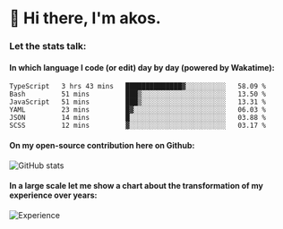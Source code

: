 # 👋 Hi there, I'm akos. 


### Let the stats talk:


#### In which language I code (or edit) day by day (powered by Wakatime): 

<!--START_SECTION:waka-->

```text
TypeScript   3 hrs 43 mins   ██████████████▓░░░░░░░░░░   58.09 %
Bash         51 mins         ███▒░░░░░░░░░░░░░░░░░░░░░   13.50 %
JavaScript   51 mins         ███▒░░░░░░░░░░░░░░░░░░░░░   13.31 %
YAML         23 mins         █▓░░░░░░░░░░░░░░░░░░░░░░░   06.03 %
JSON         14 mins         █░░░░░░░░░░░░░░░░░░░░░░░░   03.88 %
SCSS         12 mins         ▓░░░░░░░░░░░░░░░░░░░░░░░░   03.17 %
```

<!--END_SECTION:waka-->

#### On my open-source contribution here on Github:
 
![GitHub stats](https://github-readme-stats.vercel.app/api?username=akosbalasko)

#### In a large scale let me show a chart about the transformation of my experience over years:   

![Experience](https://cr-skills-chart-widget.azurewebsites.net/api/api?username=akosbalasko)
